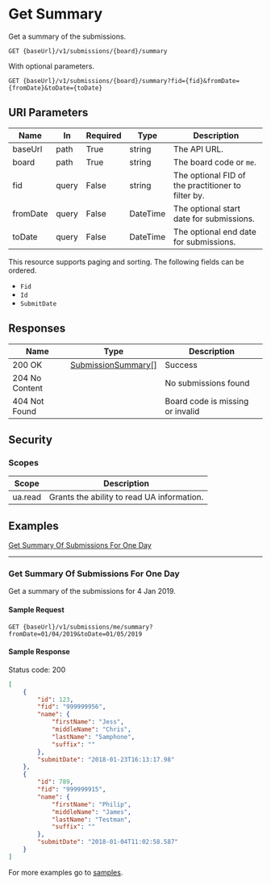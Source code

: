 # Get Summary

Get a summary of the submissions.

```http
GET {baseUrl}/v1/submissions/{board}/summary
```

With optional parameters.

```http
GET {baseUrl}/v1/submissions/{board}/summary?fid={fid}&fromDate={fromDate}&toDate={toDate}
```

## URI Parameters

| Name | In | Required | Type | Description |
| - |-|-|-|-|
| baseUrl | path | True | string | The API URL. |
| board | path | True | string | The board code or `me`. |
| fid | query | False | string | The optional FID of the practitioner to filter by. |
| fromDate | query | False | DateTime | The optional start date for submissions. |
| toDate | query | False | DateTime | The optional end date for submissions.

This resource supports paging and sorting. The following fields can be ordered.

- `Fid`
- `Id`
- `SubmitDate`

## Responses

| Name | Type | Description |
| - |-|-|
| 200 OK | [SubmissionSummary[]](/docs/definitions/submission-summary.md) | Success |
| 204 No Content | | No submissions found | 
| 404 Not Found | | Board code is missing or invalid |

## Security

### Scopes

| Scope | Description |
| -|-|
| ua.read | Grants the ability to read UA information. |

## Examples

[Get Summary Of Submissions For One Day](#get-summary-of-submissions-for-one-day)
***

### Get Summary Of Submissions For One Day

Get a summary of the submissions for 4 Jan 2019.

#### Sample Request

```http
GET {baseUrl}/v1/submissions/me/summary?fromDate=01/04/2019&toDate=01/05/2019
```

#### Sample Response

Status code: 200

```json
[
    {
        "id": 123,
        "fid": "999999956",
        "name": {
            "firstName": "Jess",
            "middleName": "Chris",
            "lastName": "Samphone",
            "suffix": ""
        },
        "submitDate": "2018-01-23T16:13:17.98"
    },
    {
        "id": 789,
        "fid": "999999915",
        "name": {
            "firstName": "Philip",
            "middleName": "James",
            "lastName": "Testman",
            "suffix": ""
        },
        "submitDate": "2018-01-04T11:02:58.587"
    }
]
```

For more examples go to [samples](/samples/).
